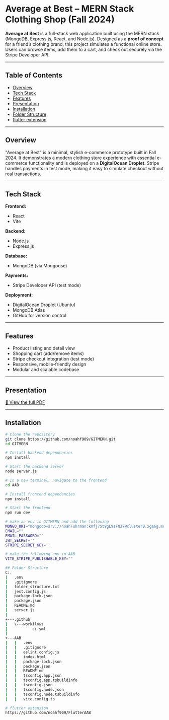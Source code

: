 # Average at Best – MERN Stack Clothing Shop (Fall 2024)

**Average at Best** is a full-stack web application built using the MERN stack (MongoDB, Express.js, React, and Node.js). Designed as a **proof of concept** for a friend’s clothing brand, this project simulates a functional online store. Users can browse items, add them to a cart, and check out securely via the Stripe Developer API.

---

## Table of Contents

- [Overview](#overview)
- [Tech Stack](#tech-stack)
- [Features](#features)
- [Presentation](#Presentation)
- [Installation](#installation)
- [Folder Structure](#folder-structure)
- [flutter extension](#flutter-extension)
---

## Overview

"Average at Best" is a minimal, stylish e-commerce prototype built in Fall 2024. It demonstrates a modern clothing store experience with essential e-commerce functionality and is deployed on a **DigitalOcean Droplet**. Stripe handles payments in test mode, making it easy to simulate checkout without real transactions.

---

## Tech Stack

**Frontend:**
- React
- Vite

**Backend:**
- Node.js
- Express.js

**Database:**
- MongoDB (via Mongoose)

**Payments:**
- Stripe Developer API (test mode)

**Deployment:**
- DigitalOcean Droplet (Ubuntu)
- MongoDB Atlas
- GitHub for version control

---

## Features

- Product listing and detail view
- Shopping cart (add/remove items)
- Stripe checkout integration (test mode)
- Responsive, mobile-friendly design
- Modular and scalable codebase

---

## Presentation
[📄 View the full PDF](docs/Presentation.pdf)

---

## Installation

```bash
# Clone the repository
git clone https://github.com/noahf909/GITMERN.git
cd GITMERN

# Install backend dependencies
npm install

# Start the backend server
node server.js

# In a new terminal, navigate to the frontend
cd AAB

# Install frontend dependencies
npm install

# Start the frontend
npm run dev

# make an env in GITMERN and add the following
MONGO_URI="mongodb+srv://noahFuhrman:kmfj7St9gL9sFQJ7@cluster0.xga6g.mongodb.net/"
EMAIL=""
EMAIL_PASSWORD=""
JWT_SECRET=''
STRIPE_SECRET_KEY=''

# make the following env in AAB
VITE_STRIPE_PUBLISHABLE_KEY=""

## Folder Structure 
C:.
|   .env
|   .gitignore
|   folder_structure.txt
|   jest.config.js
|   package-lock.json
|   package.json
|   README.md
|   server.js
|   
+---.github
|   \---workflows
|           ci.yml
|           
+---AAB
|   |   .env
|   |   .gitignore
|   |   eslint.config.js
|   |   index.html
|   |   package-lock.json
|   |   package.json
|   |   README.md
|   |   tsconfig.app.json
|   |   tsconfig.app.tsbuildinfo
|   |   tsconfig.json
|   |   tsconfig.node.json
|   |   tsconfig.node.tsbuildinfo
|   |   vite.config.ts

# flutter extension
https://github.com/noahf909/FlutterAAB
